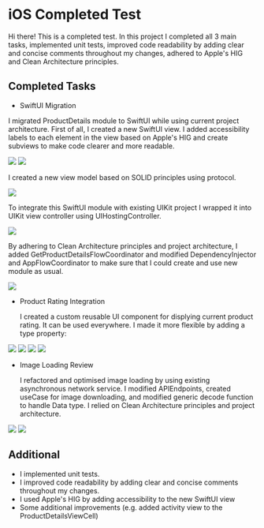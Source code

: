 # iOS Completed Test

Hi there! This is a completed test. In this project I completed all 3 main tasks, implemented unit tests, improved code readability by adding clear and concise comments throughout my changes, adhered to Apple's HIG and Clean Architecture principles.

## Completed Tasks

- SwiftUI Migration
  
I migrated ProductDetails module to SwiftUI while using current project architecture.
First of all, I created a new SwiftUI view. I added accessibility labels to each element in the view based on Apple's HIG and create subviews to make code clearer and more readable.

![](https://github.com/oceaniswater/B-W/blob/main/Screenshots/ProductDetailsView.png)
![](https://github.com/oceaniswater/B-W/blob/main/Screenshots/ProductDetailsViewCode.png)

I created a new view model based on SOLID principles using protocol.

![](https://github.com/oceaniswater/B-W/blob/main/Screenshots/ProductDetailsViewModel.png)

To integrate this SwiftUI module with existing UIKit project I wrapped it into UIKit view controller using UIHostingController.

![](https://github.com/oceaniswater/B-W/blob/main/Screenshots/SwiftUIViewWrapper.png)

By adhering to Clean Architecture principles and project architecture, I added GetProductDetailsFlowCoordinator and modified DependencyInjector and AppFlowCoordinator to make sure that I could create and use new module as usual.

![](https://github.com/oceaniswater/B-W/blob/main/Screenshots/DI.png)

- Product Rating Integration
  
  I created a custom reusable UI component for displying current product rating. It can be used everywhere. I made it more flexible by adding a type property:
  
![](https://github.com/oceaniswater/B-W/blob/main/Screenshots/FiveStarsViewCode.png)
![](https://github.com/oceaniswater/B-W/blob/main/Screenshots/fullRating.png)
![](https://github.com/oceaniswater/B-W/blob/main/Screenshots/shortRating.png)
![](https://github.com/oceaniswater/B-W/blob/main/Screenshots/onlyStars.png)

- Image Loading Review
 
  I refactored and optimised image loading by using existing asynchronous network service. I modified APIEndpoints, created useCase for image downloading, and modified generic decode function to handle Data type. I relied on Clean Architecture principles and project architecture.
  
![](https://github.com/oceaniswater/B-W/blob/main/Screenshots/apiendpoints.png)
![](https://github.com/oceaniswater/B-W/blob/main/Screenshots/decodefunc.png)

## Additional

- I implemented unit tests.
- I improved code readability by adding clear and concise comments throughout my changes.
- I used Apple's HIG by adding accessibility to the new SwiftUI view
- Some additional improvements (e.g. added activity view to the ProductDetailsViewCell)


